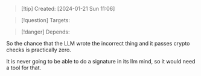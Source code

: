 
>[!tip] Created: [2024-01-21 Sun 11:06]

>[!question] Targets: 

>[!danger] Depends: 

So the chance that the LLM wrote the incorrect thing and it passes crypto checks is practically zero.

It is never going to be able to do a signature in its llm mind, so it would need a tool for that.